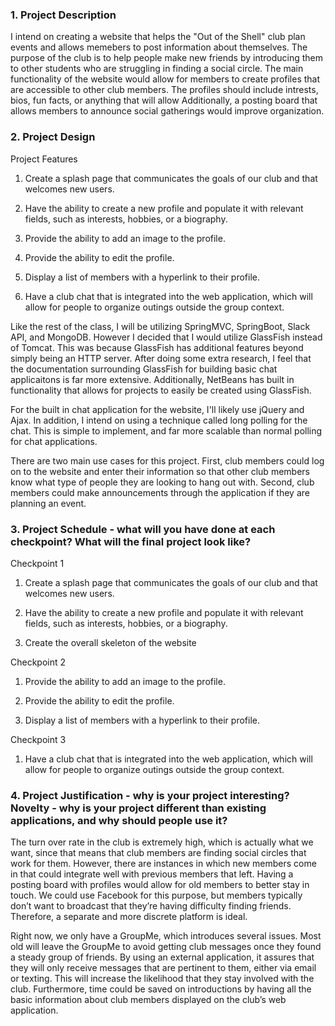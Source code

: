 ### 1. Project Description

I intend on creating a website that helps the "Out of the Shell" club plan events and allows memebers to post information about themselves.  The purpose of the club is to help people make new friends by introducing them to other students who are struggling in finding a social circle.  The main functionality of the website would allow for members to create profiles that are accessible to other club members.  The profiles should include intrests, bios, fun facts, or anything that will allow  Additionally, a posting board that allows members to announce social gatherings would improve organization.

### 2. Project Design

Project Features

1) Create a splash page that communicates the goals of our club and that welcomes new users.

2) Have the ability to create a new profile and populate it with relevant fields, such as interests, hobbies, or a biography.

3) Provide the ability to add an image to the profile.

4) Provide the ability to edit the profile.

5) Display a list of members with a hyperlink to their profile.

6) Have a club chat that is integrated into the web application, which will allow for people to organize outings outside the group context.

Like the rest of the class, I will be utilizing SpringMVC, SpringBoot, Slack API, and MongoDB.  However I decided that I would utilize GlassFish instead of Tomcat.  This was because GlassFish has additional features beyond simply being an HTTP server.  After doing some extra research, I feel that the documentation surrounding GlassFish for building basic chat applicaitons is far more extensive.  Additionally, NetBeans has built in functionality that allows for projects to easily be created using GlassFish.

For the built in chat application for the website, I'll likely use jQuery and Ajax.  In addition, I intend on using a technique called long polling for the chat.  This is simple to implement, and far more scalable than normal polling for chat applications.

There are two main use cases for this project.  First, club members could log on to the website and enter their information so that other club members know what type of people they are looking to hang out with.  Second, club members could make announcements through the application if they are planning an event.

### 3. Project Schedule - what will you have done at each checkpoint? What will the final project look like?

Checkpoint 1

1) Create a splash page that communicates the goals of our club and that welcomes new users.

2) Have the ability to create a new profile and populate it with relevant fields, such as interests, hobbies, or a biography.

3) Create the overall skeleton of the website

Checkpoint 2

1) Provide the ability to add an image to the profile.

2) Provide the ability to edit the profile.

3) Display a list of members with a hyperlink to their profile.

Checkpoint 3

1) Have a club chat that is integrated into the web application, which will allow for people to organize outings outside the group context.

### 4. Project Justification - why is your project interesting? Novelty - why is your project different than existing applications, and why should people use it?

The turn over rate in the club is extremely high, which is actually what we want, since that means that club members are finding social circles that work for them.  However, there are instances in which new members come in that could integrate well with previous members that left.  Having a posting board with profiles would allow for old members to better stay in touch.  We could use Facebook for this purpose, but members typically don’t want to broadcast that they’re having difficulty finding friends.  Therefore, a separate and more discrete platform is ideal.

Right now, we only have a GroupMe, which introduces several issues.  Most old will leave the GroupMe to avoid getting club messages once they found a steady group of friends.  By using an external application, it assures that they will only receive messages that are pertinent to them, either via email or texting.  This will increase the likelihood that they stay involved with the club.  Furthermore, time could be saved on introductions by having all the basic information about club members displayed on the club’s web application.
